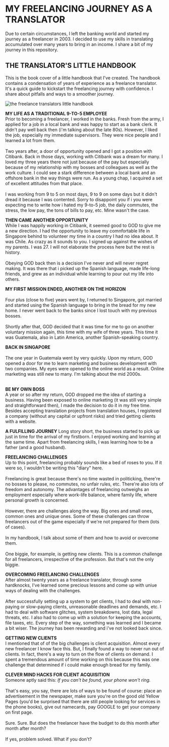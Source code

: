# MY FREELANCING JOURNEY AS A TRANSLATOR
Due to certain circumstances, I left the banking world and started my journey as a freelancer in 2003. I decided to use my skills in translating accumulated over many years to bring in an income. I share a bit of my journey in this repository.

## THE TRANSLATOR'S LITTLE HANDBOOK ##
This is the book cover of a little handbook that I've created. The handbook contains a condensation of years of experience as a freelance translator. It's a quick guide to kickstart the freelancing journey with confidence. I share about pitfalls and ways to a smoother journey.

![the freelance translators little handbook](https://github.com/user-attachments/assets/806473e8-f69f-43a3-86a2-8d67384a9538)

**MY LIFE AS A TRADITIONAL 9-TO-5 EMPLOYEE**
<br />Prior to becoming a freelancer, I worked in the banks. Fresh from the army, I applied for a job in a local bank and was happy to start as a bank clerk. It didn't pay well back then (i'm talking about the late 80s). However, I liked the job, especially my immediate supervisors. They were nice people and I learned a lot from them. 
<br /><br />Two years after, a door of opportunity opened and I got a position with Citibank. Back in those days, working with Citibank was a dream for many. I loved my three years there not just because of the pay but especially because of my relationship with my bosses and colleagues as well as the work culture. I could see a stark difference between a local bank and an offshore bank in the way things were run. As a young chap, I acquired a set of excellent attitudes from that place.
<br /><br />I was working from 9 to 5 on most days, 9 to 9 on some days but it didn't dread it because I was contented. Sorry to disappoint you if i you were expecting me to write how i hated my 9-to-5 job, the daily commutes, the stress, the low pay, the tons of bills to pay, etc. Mine wasn't the case.
 
**THEN CAME ANOTHER OPPORTUNITY**
<br />While I was happily working in Citibank, it seemed good to GOD to give me a new direction. I had the opportunity to leave my comnfortable life in Singapore behind to volunteer my time in a country I had no idea about. It was Chile. As crazy as it sounds to you. I signed up against the wishes of my parents. I was 27. I will not elaborate the process here but the rest is history. 
<br /><br />Obeying GOD back then is a decision I've never and will never regret making. It was there that i picked up the Spanish language, made life-long friends, and grew as an individual while learning to pour out my life into others.

**MY FIRST MISSION ENDED, ANOTHER ON THE HORIZON**
<br /><br />Four plus (close to five) years went by, I returned to Singapore, got married and started using the Spanish language to bring in the bread for my new home. I never went back to the banks since I lost touch with my previous bosses.
<br /><br />Shortly after that, GOD decided that it was time for me to go on another voluntary mission again, this time with my wife of three years. This time it was Guatemala, also in Latin America, another Spanish-speaking country.

**BACK IN SINGAPORE**
<br /><br />The one year in Guatemala went by very quickly. Upon my return, GOD opened a door for me to learn marketing and business development with two companies. My eyes were opened to the online world as a result. Online marketing was still new to many. I'm talking about the mid 2000s. 
<br /><br />

**BE MY OWN BOSS**
<br />A year or so after my return, GOD dropped me the idea of starting a business. Having been exposed to online marketing (it was still very simple and straightforward then), I made the decision to do it in my free time. Besides accepting translation projects from translation houses, I registered a company (without any capital or upfront risks) and tried getting clients with a website.

**A FULFILLING JOURNEY**
Long story short, the business started to pick up just in time for the arrival of my firstborn. I enjoyed working and learning at the same time. Apart from freelancing skills, I was learning how to be a father (and a good husband).

**FREELANCING CHALLENGES**
<br />Up to this point, freelancing probably sounds like a bed of roses to you. If it were so, I wouldn't be writing this "diary" here.
<br /><br />Freelancing is great because there's no time wasted in politicking, there're no bosses to please, no commutes, no unfair rules, etc. There're also lots of freedom and autonomy. The advantages of freelancing outweighs an employment especially where work-life balance, where family life, where personal growth is concerned. 
<br /><br />However, there are challenges along the way. Big ones and small ones, common ones and unique ones. Some of these challenges can throw freelancers out of the game especially if we're not prepared for them (lots of cases).
<br /><br />In my handbook, I talk about some of them and how to avoid or overcome them. 
<br /><br />One biggie, for example, is getting new clients. This is a common challenge for all freelancers, irrespective of the profession. But that's not the only biggie.

**OVERCOMING FREELANCING CHALLENGES**
<br />After almost twenty years as a freelance translator, through some hardknocks, I've learned some precious lessons and come up with uniue ways of dealing with the challenges.
<br /><br />After successfully setting up a system to get clients, I had to deal with non-paying or slow-paying clients, unreasonable deadlines and demands, etc. I had to deal with software glitches, system breakdowns, lost data, legal threats, etc. I also had to come up with a solution for keeping the accounts, file taxes, etc. Every step of the way, something was learned and I became a bit wiser. The journey has been rewarding and i've not looked back since.

**GETTING NEW CLIENTS**
<br />I mentioned that of of the big challenges is client acquisition. Almost every new freelancer I know face this. But, I finally found a way to never run out of clients. In fact, there's a way to turn on the flow of clients on demand. I spent a tremendous amount of time working on this because this was one challenge that determined if i could make enough bread for my family.

**CLEVER MIND HACKS FOR CLIENT ACQUISITION**
<br />Someone aptly said this: *If you can't be found, your phone won't ring.*
<br /><br />That's easy, you say, there are lots of ways to be found of course: place an advertisement in the newspaper, make sure you're on the good old Yellow Pages (you'd be surprised that there are still people looking for services in the phone books), give out namecards, pay GOOGLE to get your company on first page.
<br /><br />Sure. Sure. But does the freelancer have the budget to do this month after month after month?
<br /><br />If yes, problem solved. What if you don't?
